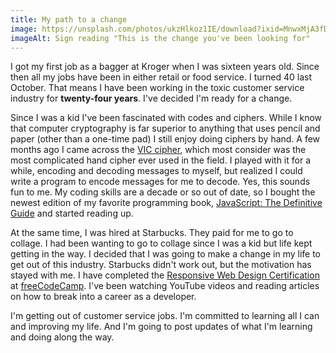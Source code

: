 ```yaml
---
title: My path to a change
image: https://unsplash.com/photos/ukzHlkoz1IE/download?ixid=MnwxMjA3fDB8MXxzZWFyY2h8NHx8Y2FyZWVyJTIwY2hhbmdlfGVufDB8fHx8MTY3MjY4NTUwNw&force=true&w=2400
imageAlt: Sign reading "This is the change you've been looking for"
---
```


I got my first job as a bagger at Kroger when I was sixteen years old. Since
then all my jobs have been in either retail or food service. I turned 40 last
October. That means I have been working in the toxic customer service industry for
**twenty-four years**. I've decided I'm ready for a change.

Since I was a kid I've been fascinated with codes and ciphers. While I know that
computer cryptography is far superior to anything that uses pencil and paper
(other than a one-time pad) I still enjoy doing ciphers by hand. A few months
ago I came across the [VIC cipher](https://en.wikipedia.org/wiki/VIC_cipher),
which most consider was the most complicated hand cipher ever used in the field.
I played with it for a while, encoding and decoding messages to myself, but
realized I could write a program to encode messages for me to decode. Yes, this
sounds fun to me. My coding skills are a decade or so out of date, so I bought
the newest edition of my favorite programming book, [JavaScript: The Definitive
Guide](https://amzn.to/36T9sle "Affiliate link") and started reading up.

At the same time, I was hired at Starbucks. They paid for me to go to collage.
I had been wanting to go to collage since I was a kid but life kept getting in
the way. I decided that I was going to make a change in my life to get out of
this industry. Starbucks didn't work out, but the motivation has stayed with me.
I have completed the [Responsive Web Design
Certification](https://www.freecodecamp.org/certification/joshsurber/responsive-web-design)
at [freeCodeCamp](http://freecodecamp.org). I've been watching YouTube videos
and reading articles on how to break into a career as a developer.

I'm getting out of customer service jobs. I'm committed to learning all I can
and improving my life. And I'm going to post updates of what I'm learning and
doing along the way.
